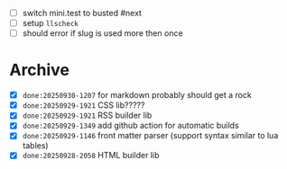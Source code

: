 - [ ] switch mini.test to busted #next
- [ ] setup `llscheck`
- [ ] should error if slug is used more then once

# Archive
- [x] `done:20250930-1207` for markdown probably should get a rock
- [x] `done:20250929-1921` CSS lib?????
- [x] `done:20250929-1921` RSS builder lib
- [x] `done:20250929-1349` add github action for automatic builds
- [x] `done:20250929-1146` front matter parser (support syntax similar to lua tables)
- [x] `done:20250928-2058` HTML builder lib

